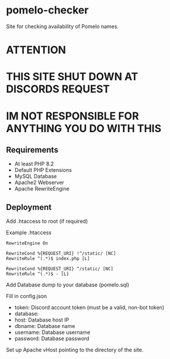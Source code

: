 # pomelo-checker

Site for checking availability of Pomelo names.

# ATTENTION
# THIS SITE SHUT DOWN AT DISCORDS REQUEST
# IM NOT RESPONSIBLE FOR ANYTHING YOU DO WITH THIS

## Requirements

- At least PHP 8.2
- Default PHP Extensions
- MySQL Database
- Apache2 Webserver
- Apache RewriteEngine

## Deployment

Add .htaccess to root (if required)

Example .htaccess
```
RewriteEngine On

RewriteCond %{REQUEST_URI} !^/static/ [NC]
RewriteRule ^(.*)$ index.php [L]

RewriteCond %{REQUEST_URI} ^/static/ [NC]
RewriteRule ^(.*)$ - [L]
```

Add Database dump to your database (pomelo.sql)

Fill in config.json

- token: Discord account token (must be a valid, non-bot token)
- database:
- host: Database host IP
- dbname: Database name
- username: Database username
- password: Database password

Set up Apache vHost pointing to the directory of the site.

